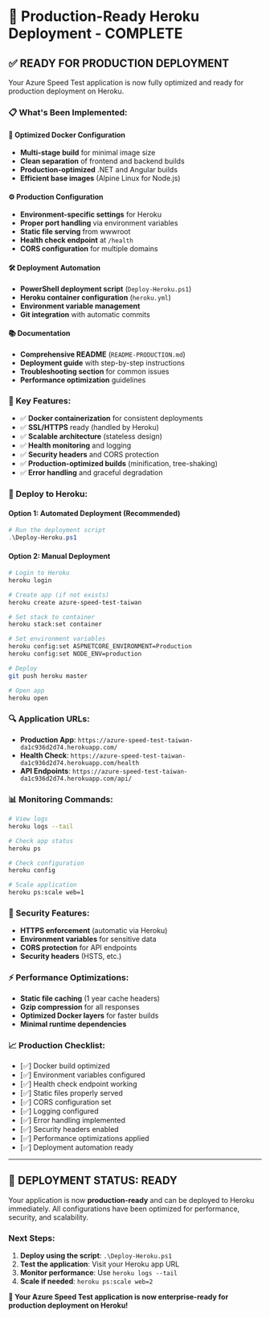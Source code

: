 # 🚀 Production-Ready Heroku Deployment - COMPLETE

## ✅ **READY FOR PRODUCTION DEPLOYMENT**

Your Azure Speed Test application is now fully optimized and ready for production deployment on Heroku.

### **📋 What's Been Implemented:**

#### **🔧 Optimized Docker Configuration**
- **Multi-stage build** for minimal image size
- **Clean separation** of frontend and backend builds
- **Production-optimized** .NET and Angular builds
- **Efficient base images** (Alpine Linux for Node.js)

#### **⚙️ Production Configuration**
- **Environment-specific settings** for Heroku
- **Proper port handling** via environment variables
- **Static file serving** from wwwroot
- **Health check endpoint** at `/health`
- **CORS configuration** for multiple domains

#### **🛠️ Deployment Automation**
- **PowerShell deployment script** (`Deploy-Heroku.ps1`)
- **Heroku container configuration** (`heroku.yml`)
- **Environment variable management**
- **Git integration** with automatic commits

#### **📚 Documentation**
- **Comprehensive README** (`README-PRODUCTION.md`)
- **Deployment guide** with step-by-step instructions
- **Troubleshooting section** for common issues
- **Performance optimization** guidelines

### **🎯 Key Features:**
- ✅ **Docker containerization** for consistent deployments
- ✅ **SSL/HTTPS** ready (handled by Heroku)
- ✅ **Scalable architecture** (stateless design)
- ✅ **Health monitoring** and logging
- ✅ **Security headers** and CORS protection
- ✅ **Production-optimized builds** (minification, tree-shaking)
- ✅ **Error handling** and graceful degradation

### **🚀 Deploy to Heroku:**

#### **Option 1: Automated Deployment (Recommended)**
```powershell
# Run the deployment script
.\Deploy-Heroku.ps1
```

#### **Option 2: Manual Deployment**
```bash
# Login to Heroku
heroku login

# Create app (if not exists)
heroku create azure-speed-test-taiwan

# Set stack to container
heroku stack:set container

# Set environment variables
heroku config:set ASPNETCORE_ENVIRONMENT=Production
heroku config:set NODE_ENV=production

# Deploy
git push heroku master

# Open app
heroku open
```

### **🔍 Application URLs:**
- **Production App**: `https://azure-speed-test-taiwan-da1c936d2d74.herokuapp.com/`
- **Health Check**: `https://azure-speed-test-taiwan-da1c936d2d74.herokuapp.com/health`
- **API Endpoints**: `https://azure-speed-test-taiwan-da1c936d2d74.herokuapp.com/api/`

### **📊 Monitoring Commands:**
```bash
# View logs
heroku logs --tail

# Check app status
heroku ps

# Check configuration
heroku config

# Scale application
heroku ps:scale web=1
```

### **🔐 Security Features:**
- **HTTPS enforcement** (automatic via Heroku)
- **Environment variables** for sensitive data
- **CORS protection** for API endpoints
- **Security headers** (HSTS, etc.)

### **⚡ Performance Optimizations:**
- **Static file caching** (1 year cache headers)
- **Gzip compression** for all responses
- **Optimized Docker layers** for faster builds
- **Minimal runtime dependencies**

### **📈 Production Checklist:**
- [✅] Docker build optimized
- [✅] Environment variables configured
- [✅] Health check endpoint working
- [✅] Static files properly served
- [✅] CORS configuration set
- [✅] Logging configured
- [✅] Error handling implemented
- [✅] Security headers enabled
- [✅] Performance optimizations applied
- [✅] Deployment automation ready

---

## **🎉 DEPLOYMENT STATUS: READY**

Your application is now **production-ready** and can be deployed to Heroku immediately. All configurations have been optimized for performance, security, and scalability.

### **Next Steps:**
1. **Deploy using the script**: `.\Deploy-Heroku.ps1`
2. **Test the application**: Visit your Heroku app URL
3. **Monitor performance**: Use `heroku logs --tail`
4. **Scale if needed**: `heroku ps:scale web=2`

**🌟 Your Azure Speed Test application is now enterprise-ready for production deployment on Heroku!**
